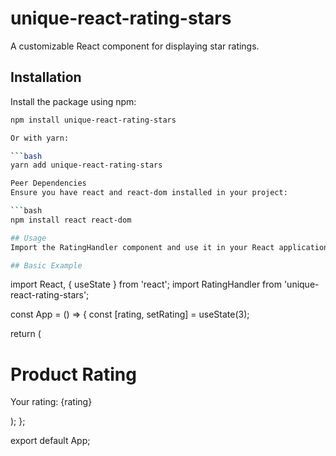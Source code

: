 # unique-react-rating-stars

A customizable React component for displaying star ratings.

## Installation

Install the package using npm:

```bash
npm install unique-react-rating-stars

Or with yarn:

```bash
yarn add unique-react-rating-stars

Peer Dependencies
Ensure you have react and react-dom installed in your project:

```bash
npm install react react-dom

## Usage
Import the RatingHandler component and use it in your React application.

## Basic Example

```
import React, { useState } from 'react';
import RatingHandler from 'unique-react-rating-stars';

const App = () => {
  const [rating, setRating] = useState(3);

  return (
    <div>
      <h1>Product Rating</h1>
      <RatingHandler value={rating} onChange={setRating} />
      <p>Your rating: {rating}</p>
    </div>
  );
};

export default App;


```

